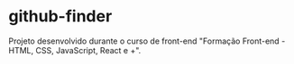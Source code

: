 # github-finder
Projeto desenvolvido durante o curso de front-end "Formação Front-end - HTML, CSS, JavaScript, React e +".
